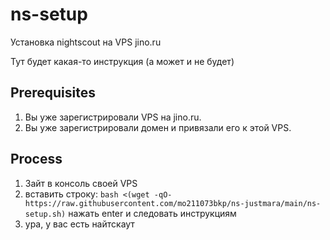 # ns-setup
Установка nightscout на VPS jino.ru

Тут будет какая-то инструкция (а может и не будет)

## Prerequisites
1. Вы уже зарегистрировали VPS на jino.ru.
2. Вы уже зарегистрировали домен и привязали его к этой VPS.

## Process
1. Зайт в консоль своей VPS
2. вставить строку: `bash <(wget -qO- https://raw.githubusercontent.com/mo211073bkp/ns-justmara/main/ns-setup.sh)` нажать enter и следовать инструкциям
3. ура, у вас есть найтскаут

